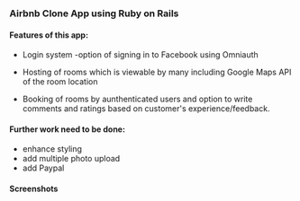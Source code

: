 ### Airbnb Clone App using Ruby on Rails

 #### Features of this app:
  - Login system 
     -option of signing in to Facebook using Omniauth


  - Hosting of rooms which is viewable by many including Google Maps API of the room location
  - Booking of rooms by aunthenticated users and option to write comments and ratings based 
    on customer's experience/feedback.
    
 #### Further work need to be done:
   - enhance styling
   - add multiple photo upload
   - add Paypal
   
 #### Screenshots
